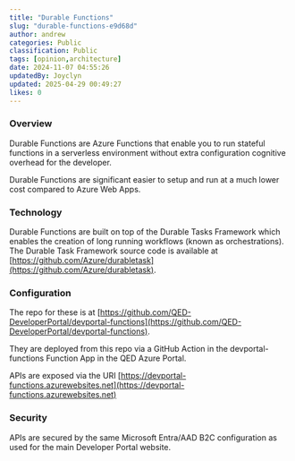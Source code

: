 ```yaml
---
title: "Durable Functions"
slug: "durable-functions-e9d68d"
author: andrew
categories: Public
classification: Public
tags: [opinion,architecture]
date: 2024-11-07 04:55:26 
updatedBy: Joyclyn
updated: 2025-04-29 00:49:27 
likes: 0
---
```


### Overview

Durable Functions are Azure Functions that enable you to run stateful functions in a serverless environment without extra configuration cognitive overhead for the developer.

Durable Functions are significant easier to setup and run at a much lower cost compared to Azure Web Apps.

### Technology

Durable Functions are built on top of the Durable Tasks Framework which enables the creation of long running workflows (known as orchestrations). The Durable Task Framework source code is available at [https://github.com/Azure/durabletask](https://github.com/Azure/durabletask).

### Configuration

The repo for these is at [https://github.com/QED-DeveloperPortal/devportal-functions](https://github.com/QED-DeveloperPortal/devportal-functions).

They are deployed from this repo via a GitHub Action in the devportal-functions Function App in the QED Azure Portal.

APIs are exposed via the URI [https://devportal-functions.azurewebsites.net](https://devportal-functions.azurewebsites.net)

### Security

APIs are secured by the same Microsoft Entra/AAD B2C configuration as used for the main Developer Portal website.